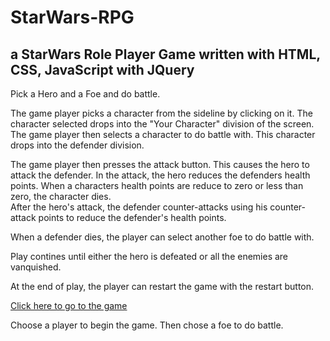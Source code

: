 # StarWars-RPG

## a StarWars Role Player Game written with HTML, CSS, JavaScript with JQuery

Pick a Hero and a Foe and do battle.

The game player picks a character from the sideline by clicking on it.  The character selected drops into the "Your Character" division of the screen.  
The game player then selects a character to do battle with.  This character drops into the defender division.

The game player then presses the attack button.  This causes the hero to attack the defender.  In the attack, the hero reduces the defenders health points. When a characters health points are reduce to zero or less than zero, the character dies.  
After the hero's attack, the defender counter-attacks using his counter-attack points to reduce the defender's health points.

When a defender dies, the player can select another foe to do battle with.  

Play contines until either the hero is defeated or all the enemies are vanquished.

At the end of play, the player can restart the game with the restart button.  

[Click here to go to the game](https://edfeld.github.io/StarWars-RPG/)

Choose a player to begin the game.  Then chose a foe to do battle.